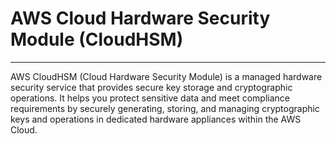 # AWS Cloud Hardware Security Module (CloudHSM)
---------------
AWS CloudHSM (Cloud Hardware Security Module) is a managed hardware security service that provides secure key storage and cryptographic operations. It helps you protect sensitive data and meet compliance requirements by securely generating, storing, and managing cryptographic keys and operations in dedicated hardware appliances within the AWS Cloud.